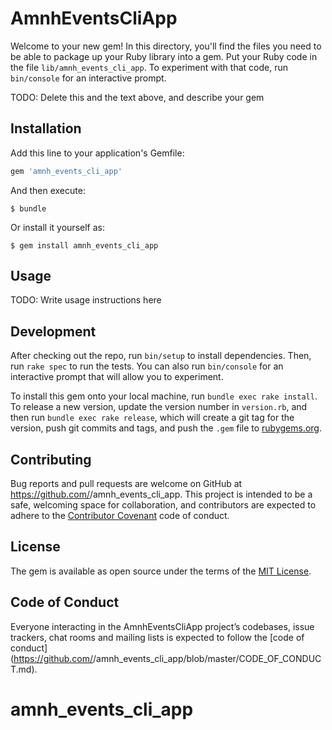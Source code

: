 # AmnhEventsCliApp

Welcome to your new gem! In this directory, you'll find the files you need to be able to package up your Ruby library into a gem. Put your Ruby code in the file `lib/amnh_events_cli_app`. To experiment with that code, run `bin/console` for an interactive prompt.

TODO: Delete this and the text above, and describe your gem

## Installation

Add this line to your application's Gemfile:

```ruby
gem 'amnh_events_cli_app'
```

And then execute:

    $ bundle

Or install it yourself as:

    $ gem install amnh_events_cli_app

## Usage

TODO: Write usage instructions here

## Development

After checking out the repo, run `bin/setup` to install dependencies. Then, run `rake spec` to run the tests. You can also run `bin/console` for an interactive prompt that will allow you to experiment.

To install this gem onto your local machine, run `bundle exec rake install`. To release a new version, update the version number in `version.rb`, and then run `bundle exec rake release`, which will create a git tag for the version, push git commits and tags, and push the `.gem` file to [rubygems.org](https://rubygems.org).

## Contributing

Bug reports and pull requests are welcome on GitHub at https://github.com/<github username>/amnh_events_cli_app. This project is intended to be a safe, welcoming space for collaboration, and contributors are expected to adhere to the [Contributor Covenant](http://contributor-covenant.org) code of conduct.

## License

The gem is available as open source under the terms of the [MIT License](https://opensource.org/licenses/MIT).

## Code of Conduct

Everyone interacting in the AmnhEventsCliApp project’s codebases, issue trackers, chat rooms and mailing lists is expected to follow the [code of conduct](https://github.com/<github username>/amnh_events_cli_app/blob/master/CODE_OF_CONDUCT.md).
# amnh_events_cli_app
